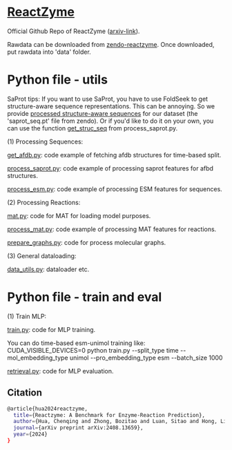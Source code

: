 # [ReactZyme](https://www.arxiv.org/abs/2408.13659)
Official Github Repo of ReactZyme ([arxiv-link](https://www.arxiv.org/abs/2408.13659)).

Rawdata can be downloaded from [zendo-reactzyme](https://zenodo.org/records/13635807). Once downloaded, put rawdata into 'data' folder.

# Python file - utils
SaProt tips: If you want to use SaProt, you have to use FoldSeek to get structure-aware sequence representations. This can be annoying. So we provide [processed structure-aware sequences](https://zenodo.org/records/13635807) for our dataset (the 'saprot_seq.pt' file from zendo). Or if you'd like to do it on your own, you can use the function [get_struc_seq](https://github.com/WillHua127/ReactZyme/blob/main/process_saprot.py) from process_saprot.py.

(1) Processing Sequences:

[get_afdb.py](https://github.com/WillHua127/ReactZyme/blob/main/get_afdb.py): code example of fetching afdb structures for time-based split.

[process_saprot.py](https://github.com/WillHua127/ReactZyme/blob/main/process_saprot.py): code example of processing saprot features for afbd structures.

[process_esm.py](https://github.com/WillHua127/ReactZyme/blob/main/process_esm.py): code example of processing ESM features for sequences.



(2) Processing Reactions:

[mat.py](https://github.com/WillHua127/ReactZyme/blob/main/mat.py): code for MAT for loading model purposes.

[process_mat.py](https://github.com/WillHua127/ReactZyme/blob/main/process_mat.py): code example of processing MAT features for reactions.

[prepare_graphs.py](https://github.com/WillHua127/ReactZyme/blob/main/prepare_graphs.py): code for process molecular graphs.


(3) General dataloading:

[data_utils.py](https://github.com/WillHua127/ReactZyme/blob/main/data_utils.py): dataloader etc.


# Python file - train and eval

(1) Train MLP:

[train.py](https://github.com/WillHua127/ReactZyme/blob/main/train.py): code for MLP training. 

You can do time-based esm-unimol training like: CUDA_VISIBLE_DEVICES=0 python train.py --split_type time --mol_embedding_type unimol --pro_embedding_type esm --batch_size 1000

[retrieval.py](https://github.com/WillHua127/ReactZyme/blob/main/retrieval.py): code for MLP evaluation.



## Citation
```bash
@article{hua2024reactzyme,
  title={Reactzyme: A Benchmark for Enzyme-Reaction Prediction},
  author={Hua, Chenqing and Zhong, Bozitao and Luan, Sitao and Hong, Liang and Wolf, Guy and Precup, Doina and Zheng, Shuangjia},
  journal={arXiv preprint arXiv:2408.13659},
  year={2024}
}
```
